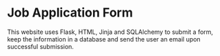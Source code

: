 # Job Application Form

This website uses Flask, HTML, Jinja and SQLAlchemy to submit a form, keep the information in a database and send the user an email upon successful submission. 